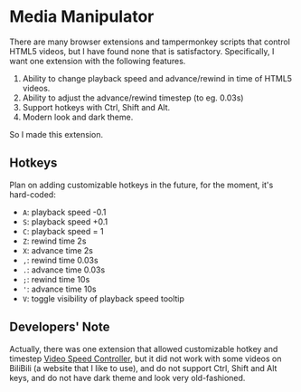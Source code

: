 # Media Manipulator

There are many browser extensions and tampermonkey scripts that control HTML5 videos, but I have found none that is satisfactory. Specifically, I want one extension with the following features.

1. Ability to change playback speed and advance/rewind in time of HTML5 videos.
2. Ability to adjust the advance/rewind timestep (to eg. 0.03s)
3. Support hotkeys with Ctrl, Shift and Alt.
4. Modern look and dark theme.

So I made this extension.

## Hotkeys

Plan on adding customizable hotkeys in the future, for the moment, it's hard-coded:

- `A`: playback speed -0.1
- `S`: playback speed +0.1
- `C`: playback speed = 1
- `Z`: rewind time 2s
- `X`: advance time 2s
- `,`: rewind time 0.03s
- `.`: advance time 0.03s
- `;`: rewind time 10s
- `'`: advance time 10s
- `V`: toggle visibility of playback speed tooltip

## Developers' Note

Actually, there was one extension that allowed customizable hotkey and timestep [Video Speed Controller](https://github.com/igrigorik/videospeed), but it did not work with some videos on BiliBili (a website that I like to use), and do not support Ctrl, Shift and Alt keys, and do not have dark theme and look very old-fashioned. 